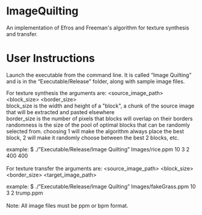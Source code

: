 # ImageQuilting
An implementation of Efros and Freeman's algorithm for texture synthesis and transfer.

# User Instructions
Launch the executable from the command line. It is called “Image Quilting” and is in the “Executable/Release” folder, along with sample image files.

For texture synthesis the arguments are:
<source_image_path> <block_size> <border_size> <randomness> <width> <height> <width> <height>
<br/>
block_size is the width and height of a "block", a chunk of the source image that will be extracted and pasted elsewhere
<br/>
border_size is the number of pixels that blocks will overlap on their borders
<br/>
randomness is the size of the pool of optimal blocks that can be randomly selected from. choosing 1 will make the algorithm always place the best block, 2 will make it randomly choose between the best 2 blocks, etc.

example:
$ ./”Executable/Release/Image Quilting” Images/rice.ppm 10 3 2 400 400
<br/>
<br/>
For texture transfer the arguments are:
<source_image_path> <block_size> <border_size> <randomness> <target_image_path>

example:
$ ./”Executable/Release/Image Quilting” Images/fakeGrass.ppm 10 3 2 trump.ppm
<br/>
<br/>
Note: All image files must be ppm or bpm format.
